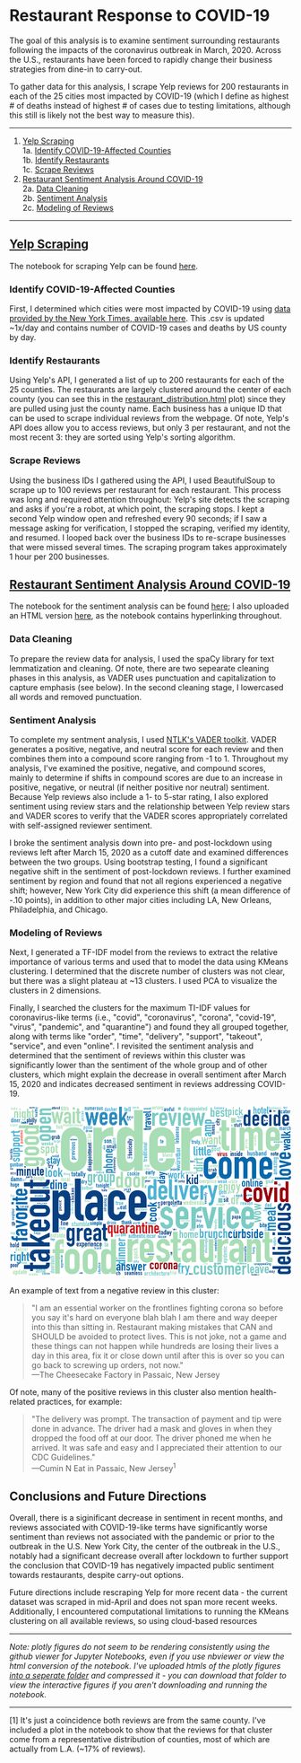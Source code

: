# Restaurant Response to COVID-19
The goal of this analysis is to examine sentiment surrounding restaurants following the impacts of the coronavirus outbreak in March, 2020. Across the U.S., restaurants have been forced to rapidly change their business strategies from dine-in to carry-out.

To gather data for this analysis, I scrape Yelp reviews for 200 restaurants in each of the 25 cities most impacted by COVID-19 (which I define as highest # of deaths instead of highest # of cases due to testing limitations, although this still is likely not the best way to measure this).

***
1. [Yelp Scraping](#Yelp-Scraping)  
    1a. [Identify COVID-19-Affected Counties](#Identify-COVID-19-Affected-Counties)  
    1b. [Identify Restaurants](#Identify-Restaurants)  
    1c. [Scrape Reviews](#Scrape-Reviews)  
2. [Restaurant Sentiment Analysis Around COVID-19](#Restaurant-Sentiment-Analysis-Around-COVID-19)  
    2a. [Data Cleaning](#Data-Cleaning)  
    2b. [Sentiment Analysis](#Sentiment-Analysis)  
    2c. [Modeling of Reviews](#Modeling-of-Reviews)  

***
## [Yelp Scraping](yelp-scraping.ipynb)
The notebook for scraping Yelp can be found [here](yelp-scraping.ipynb). 

### Identify COVID-19-Affected Counties
First, I determined which cities were most impacted by COVID-19 using [data provided by the New York Times, available here](https://raw.githubusercontent.com/nytimes/covid-19-data/master/us-counties.csv). This .csv is updated ~1x/day and contains number of COVID-19 cases and deaths by US county by day.

### Identify Restaurants
Using Yelp's API, I generated a list of up to 200 restaurants for each of the 25 counties. The restaurants are largely clustered around the center of each county (you can see this in the [restaurant_distribution.html](plotly_figures.zip) plot) since they are pulled using just the county name. Each business has a unique ID that can be used to scrape individual reviews from the webpage. Of note, Yelp's API does allow you to access reviews, but only 3 per restaurant, and not the most recent 3: they are sorted using Yelp's sorting algorithm.

### Scrape Reviews
Using the business IDs I gathered using the API, I used BeautifulSoup to scrape up to 100 reviews per restaurant for each restaurant. This process was long and required attention throughout: Yelp's site detects the scraping and asks if you're a robot, at which point, the scraping stops. I kept a second Yelp window open and refreshed every 90 seconds; if I saw a message asking for verification, I stopped the scraping, verified my identity, and resumed. I looped back over the business IDs to re-scrape businesses that were missed several times. The scraping program takes approximately 1 hour per 200 businesses.

## [Restaurant Sentiment Analysis Around COVID-19](covid19-sentiment-analysis.ipynb)
The notebook for the sentiment analysis can be found [here](covid19-sentiment-analysis.ipynb); I also uploaded an HTML version [here](covid19-sentiment-analysis.html), as the notebook contains hyperlinking throughout.

### Data Cleaning 
To prepare the review data for analysis, I used the spaCy library for text lemmatization and cleaning. Of note, there are two sepearate cleaning phases in this analysis, as VADER uses punctuation and capitalization to capture emphasis (see below). In the second cleaning stage, I lowercased all words and removed punctuation.

### Sentiment Analysis
To complete my sentment analysis, I used [NTLK's VADER toolkit](https://github.com/cjhutto/vaderSentiment). VADER generates a positive, negative, and neutral score for each review and then combines them into a compound score ranging from -1 to 1. Throughout my analysis, I've examined the positive, negative, and compound scores, mainly to determine if shifts in compound scores are due to an increase in positive, negative, or neutral (if neither positive nor neutral) sentiment. Because Yelp reviews also include a 1- to 5-star rating, I also explored sentiment using review stars and the relationship between Yelp review stars and VADER scores to verify that the VADER scores appropriately correlated with self-assigned reviewer sentiment.

I broke the sentiment analysis down into pre- and post-lockdown using reviews left after March 15, 2020 as a cutoff date and examined differences between the two groups. Using bootstrap testing, I found a significant negative shift in the sentiment of post-lockdown reviews. I further examined sentiment by region and found that not all regions experienced a negative shift; however, New York City did experience this shift (a mean difference of -.10 points), in addition to other major cities including LA, New Orleans, Philadelphia, and Chicago.

### Modeling of Reviews
Next, I generated a TF-IDF model from the reviews to extract the relative importance of various terms and used that to model the data using KMeans clustering. I determined that the discrete number of clusters was not clear, but there was a slight plateau at ~13 clusters. I used PCA to visualize the clusters in 2 dimensions. 

Finally, I searched the clusters for the maximum TI-IDF values for coronavirus-like terms (i.e., "covid", "coronavirus", "corona", "covid-19", "virus", "pandemic", and "quarantine") and found they all grouped together, along with terms like "order", "time", "delivery", "support", "takeout", "service", and even "online". I revisited the sentiment analysis and determined that the sentiment of reviews within this cluster was significantly lower than the sentiment of the whole group and of other clusters, which might explain the decrease in overall sentiment after March 15, 2020 and indicates decreased sentiment in reviews addressing COVID-19. 

![Cornavirus-like Terms](covid_wordcloud.png)

An example of text from a negative review in this cluster:
>"I am an essential worker on the frontlines fighting corona so before you say it's hard on everyone blah blah I am there and way deeper into this than sitting in. Restaurant making mistakes that CAN and SHOULD be avoided to protect lives. This is not joke, not a game and these things can not happen while hundreds are losing their lives a day in this area, fix it or close down until after this is over so you can go back to screwing up orders, not now."  
&mdash;The Cheesecake Factory in Passaic, New Jersey

Of note, many of the positive reviews in this cluster also mention health-related practices, for example:
>"The delivery was prompt. The transaction of payment and tip were done in advance.  The driver had a mask and gloves in when they dropped the food off at our door.  The driver phoned me when he arrived.  It was safe and easy and I appreciated their attention to our CDC Guidelines."  
&mdash;Cumin N Eat in Passaic, New Jersey<sup>1</sup>

## Conclusions and Future Directions
Overall, there is a siginificant decrease in sentiment in recent months, and reviews associated with COVID-19-like terms have significantly worse sentiment than reviews not associated with the pandemic or prior to the outbreak in the U.S. New York City, the center of the outbreak in the U.S., notably had a significant decrease overall after lockdown to further support the conclusion that COVID-19 has negatively impacted public sentiment towards restaurants, despite carry-out options.

Future directions include rescraping Yelp for more recent data - the current dataset was scraped in mid-April and does not span more recent weeks. Additionally, I encountered computational limitations to running the KMeans clustering on all available reviews, so using cloud-based resources
***
_Note: plotly figures do not seem to be rendering consistently using the github viewer for Jupyter Notebooks, even if you use nbviewer or view the html conversion of the notebook. I've uploaded htmls of the plotly figures [into a seperate folder](plotly_figures.zip) and compressed it - you can download that folder to view the interactive figures if you aren't downloading and running the notebook._ 

***
\[1] It's just a coincidence both reviews are from the same county. I've included a plot in the notebook to show that the reviews for that cluster come from a representative distribution of counties, most of which are actually from L.A. (~17% of reviews).



